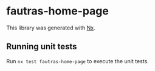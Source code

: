 # fautras-home-page

This library was generated with [Nx](https://nx.dev).

## Running unit tests

Run `nx test fautras-home-page` to execute the unit tests.
